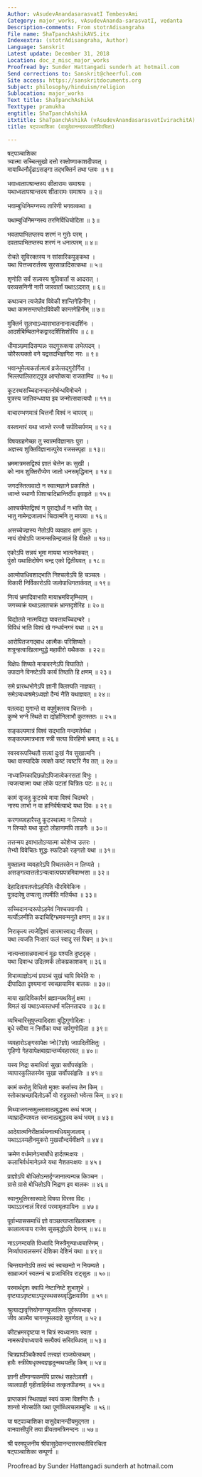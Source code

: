 ```yaml
---
Author: vAsudevAnandasarasvatI TembesvAmi
Category: major_works, vAsudevAnanda-sarasvatI, vedanta
Description-comments: From stotrAdisangraha
File name: ShaTpanchAshikAVS.itx
Indexextra: (stotrAdisangraha, Author)
Language: Sanskrit
Latest update: December 31, 2018
Location: doc_z_misc_major_works
Proofread by: Sunder Hattangadi sunderh at hotmail.com
Send corrections to: Sanskrit@cheerful.com
Site access: https://sanskritdocuments.org
Subject: philosophy/hinduism/religion
Sublocation: major_works
Text title: ShaTpanchAshikA
Texttype: pramukha
engtitle: ShaTpanchAshikA
itxtitle: ShaTpanchAshikA (vAsudevAnandasarasvatIvirachitA)
title: षट्पञ्चाशिका (वासुदेवानन्दसरस्वतीविरचिता)

---
```

  
 षट्पञ्चाशिका   
त्र्यात्मा सच्चित्सुखो दत्तो रक्तोष्णाकाशदीपवत् ।  
मायाब्धिनौर्दृढाऽसङ्गा तद्भक्तिर्न तथा प्लवः ॥ १॥  
  
भवाध्वतापश्रान्तस्य सीतारामः समाश्रयः ।  
यथाध्वतापश्रान्तस्य शीतारामः समाश्रयः ॥ २॥  
  
भवाम्बुधिनिमग्नस्य तारिणी भगवत्कथा ॥  
  
यथाम्बुधिनिमग्नस्य तरणिर्विधिचोदिता ॥ ३॥  
  
भवतापाभितप्तस्य शरणं न गुरोः परम् ।  
दवतापाभितप्तस्य शरणं न धनात्परम् ॥ ४॥  
  
रोचते सुविरक्तस्य न सांसारिकपुङ्कथा ।  
यथा पित्तज्वरार्तस्य सुरसान्नादिसत्कथा ॥ ५॥  
  
शृणोति सर्वं सन्न्यस्य श्रुतिवार्तां स आदरात् ।  
परव्यसनिनी नारी जारवार्तां यथाऽऽदरात् ॥ ६॥  
  
कथञ्चन त्यजेन्नैव विवेकी शान्तिगेहिनीम् ।  
यथा कामसन्तप्तोऽविवेकी कान्तगेहिनीम् ॥ ७॥  
  
मुक्तिर्न सुलभाऽध्यासभातनानात्वदर्शिनः ।  
आदर्शबिम्बितानेकद्वारदर्शिशिशोरिव ॥ ८॥  
  
धीमाञ्छमादिसम्पन्नः सद्गुरूक्त्या लभेत्पदम् ।  
चोरैस्त्यक्तो वने यद्वत्तदभिज्ञगिरा नरः ॥ ९॥  
  
भवान्भूमेत्यकर्तात्मत्वं व्रजेत्सद्गुरोर्गिरा ।  
भिल्लपालितराट्पुत्र आप्तोक्त्या राजतामिव ॥ १०॥  
  
कूटस्थसच्चिदानन्दतनोर्बन्धविमोचने ।  
पुत्रस्य जातिवन्ध्याया इव जन्मोत्सवात्ययौ ॥ ११॥  
  
वाचारम्भणमात्रं चित्तनौ विश्वं न चापरम् ॥  
  
वस्त्वन्तरं यथा ध्वान्ते रज्जौ सर्पविसर्पणम् ॥ १२॥  
  
विषयग्रहणेच्छा तु स्वात्मविज्ञानतः पुरा ।  
अज्ञस्य शुक्तिविज्ञानात्पुरेव रजसस्पृहा ॥ १३॥  
  
भ्रममात्रमसद्विश्वं ज्ञातं चेत्तेन कः सुखी ।  
को नाम शुक्तिरौप्येण जातो धनसमृद्धिमान् ॥ १४॥  
  
जगदस्तित्ववादो न स्वात्मज्ञाने प्रकाशिते ।  
ध्वान्ते स्थाणौ पिशाचादिभ्रान्तिर्दीप इवाहृते ॥ १५॥  
  
आश्चर्यमेतद्विश्वं न पुराद्योर्ध्वं न भाति चेत् ।  
भातु नामेन्द्रजालाभं चिदात्मनि तु मायया ॥ १६॥  
  
असच्चेज्ज्ञस्य नेतोऽपि व्यवहारः क्षणं कुतः ।  
नायं दोषोऽपि जानन्सन्निन्द्रजालं हि वीक्षते ॥ १७॥  
  
एकोऽपि सन्नयं भूमा मायया भात्यनेकवत् ।  
पुंसो यथाक्षिदोषेण चन्द्र एको द्वितीयवत् ॥ १८॥  
  
आत्मोपाधिवशाद्भाति निश्चलोऽपि हि चञ्चलः ।  
विकारी निर्विकारोऽपि जलोपाधिगतार्कवत् ॥ १९॥  
  
नित्यं भ्रमादिवाभाति मायाभ्रमविजृम्भितम् ।  
जगच्चक्रं यथाऽलातचक्रं भ्रान्तदृशेरिह ॥ २०॥  
  
विद्योतते नात्मविद्या यावत्तावच्चिदम्बरे ।  
विविधं भाति विश्वं खे गन्धर्वनगरं यथा ॥ २१॥  
  
आरोपितजगद्बाध आत्मैकः परिशिष्यते ।  
शत्रून्हत्वाखिलान्युद्धे महावीरो यथैककः ॥ २२॥  
  
विक्षेपः शिष्यते मायावरणेऽपि विघातिते ।  
उपादाने विनष्टेऽपि कार्यं तिष्ठति हि क्षणम् ॥ २३॥  
  
समे प्रारब्धभोगेऽपि ज्ञानी क्लिश्यति नाज्ञवत् ।  
समेऽप्यध्वश्रमेऽध्वज्ञो दैन्यं नैति यथाज्ञवत् ॥ २४॥  
  
पतत्वद्य युगान्ते वा वपुर्मुक्तस्य चित्तनोः ।  
कुम्भे भग्ने स्थिते वा द्योर्हानिलाभौ कुतस्ततः ॥ २५॥  
  
सङ्कल्पमात्रं विश्वं सद्भाति मन्दमतेर्यथा ।  
सङ्कल्पमात्रभाता स्त्री सत्या विरहिणो भ्रमात् ॥ २६॥  
  
स्वस्वरूपस्थितौ सत्यां दुःखं नैव सुखात्मनि ।  
यथा वास्यादिके त्यक्ते कष्टं त्वष्टरि नैव तत् ॥ २७॥  
  
नाध्यात्मिकादिछन्नोऽपिजात्वेकरसतां विभुः ।  
त्यजत्यात्मा यथा लोके पटतां चित्रितः पटः ॥ २८॥  
  
कामं सृजतु कूटस्थे माया विश्वं चिदम्बरे ।  
नास्य लाभो न वा हानिर्वर्षत्याब्दे यथा दिवः ॥ २९॥  
  
करणव्यवहारैस्तु कूटस्थात्मा न लिप्यते ।  
न लिप्यते यथा कूटो लोहानामपि ताडनैः ॥ ३०॥  
  
तत्तन्मय इवाभातोऽप्यात्मा कोशेभ्य उत्तरः ।  
तेभ्यो विवेचितः शुद्धः स्फटिको रङ्गतो यथा ॥ ३१॥  
  
मुक्तात्मा व्यवहारेऽपि स्थितस्तेन न लिप्यते ।  
असङ्गत्वात्ततोऽन्यत्वात्पद्मपत्रमिवाम्भसा ॥ ३२॥  
  
देहादितापतप्तोऽहमिति धीरविवेकिनः ।  
पुत्रदारेषु तप्यत्सु तपमीति मतिर्यथा ॥ ३३॥  
  
सच्चिदानन्दरूपोऽहमेवं निश्चयवानपि ।  
मर्त्योऽस्मीति कदाचिद्दिग्भ्रमवन्मनुते क्षणम् ॥ ३४॥  
  
निराकृत्य त्यजेद्विश्वं सारमास्वाद्य नीरसम् ।  
यथा त्यजति निःसारं फलं स्वादु रसं पिबन् ॥ ३५॥  
  
नात्यन्तासन्नमात्मानं मूढः पश्यति दुष्टदृक् ।  
यथा दिवान्ध उदितमर्कं लोकप्रकाशकम् ॥ ३६॥  
  
विभाव्याज्ञोऽन्यं प्रपञ्चं सुखं चापि बिभेति यः ।  
दीपादिता दृश्यमानां स्वच्छायामिव बालकः ॥ ३७॥  
  
माया खादिविकारैर्न ब्रह्मान्यथयितुं क्षमा ।  
विमलं खं यथाऽध्यस्तधर्मा मलिनतादयः ॥ ३८॥  
  
व्यभिचारिसुषुप्त्यादिदशा बुद्धिगुणोदिताः ।  
बुधे स्वीया न निर्मोका यथा सर्पगुणोदिता ॥ ३९॥  
  
व्यवहारोऽङ्गसापेक्षः प्नो(?ज्ञो) जाग्रदितीक्षितुः ।  
गृहिणो गेहसापेक्षबाह्यान्तर्व्यवहारवत् ॥ ४०॥  
  
यस्य निद्रा समाधिर्वा सुखा सर्वोपसंहृतिः ।  
व्यापारकुलितस्येव सुखा सर्वोपसंहृतिः ॥ ४१॥  
  
कामं करोतु विधितो मुक्तः कर्तास्य तेन किम् ।  
स्तोकाभ्रच्छादितोऽर्को यो राहुग्रस्तो भवेत्स किम् ॥ ४२॥  
  
मिथ्याजगत्समुल्लासात्प्रबुद्धस्य कथं भयम् ।  
व्याघ्रादीन्पश्यतः स्वप्नात्प्रबुद्धस्य कथं भयम् ॥ ४३॥  
  
आदेयात्मनिरीक्षार्थमनात्मधियमुज्वलाम् ।  
यथाऽऽस्यहीनमुकरो मुखसौन्दर्यवीक्षणे ॥ ४४॥  
  
क्रमेण वर्धमानेऽन्तर्बोधे हार्दतमःक्षयः ।  
कलाभिर्वर्धमानेऽब्जे यथा नैशतमःक्षयः ॥ ४५॥  
  
प्राज्ञोऽपि बोधितोऽन्तर्दृग्जानात्यन्यन्न किञ्चन ।  
ग्रासे ग्रासे बोधितोऽपि निद्राण इव बालकः ॥ ४६॥  
  
स्वानुभूतिरसास्वादे विषया विरसा विदः ।  
यथाऽऽरनालं विरसं परमामृतपायिनः ॥ ४७॥  
  
पूर्वाभ्याससमाधिं ज्ञो वाञ्छत्याप्ताखिलात्मनः ।  
कालात्ययाय राजेव सुसमृद्धोऽपि देवनम् ॥ ४८॥  
  
नाऽऽनन्दयति विध्यादि निस्त्रैगुण्याध्वचारिणम् ।  
निर्व्यापारालसनरं देशिका देशिनं यथा ॥ ४९॥  
  
चिन्तयानोऽपि तत्त्वं स्वं स्वच्छन्दो न नियम्यते ।  
साम्राज्यगं स्वतन्त्रं च प्रजाभिरिव राट्सुतः ॥ ५०॥  
  
परमार्थदृशः क्वापि नेष्टानिष्टे शुभाशुभे ।  
वृष्ट्याऽवृष्ट्याऽप्पूरस्थसस्यवृद्धिक्षयाविव ॥ ५१॥  
  
श्रुत्याद्यावृत्तियोगाग्न्युज्वलितः पूर्वरूपभाक् ।  
जीव आत्मैव चागन्तुमलदाहे सुवर्णवत् ॥ ५२॥  
  
कीटभ्रमरदृष्ट्या न चित्रं स्वध्यानतः स्वता ।  
नामरूपोपाध्यपाये सत्यैक्यं सरिदब्धिवत् ॥ ५३॥  
  
चित्रप्रापञ्चिकैश्वर्यं तत्त्वज्ञं रञ्जयेत्कथम् ।  
हावैः स्त्रीवेषधृक्स्वज्ञहृदुन्मथयतीह किम् ॥ ५४॥  
  
ज्ञानी क्षीणान्यकर्मापि प्रारब्धं सहतेऽवशी ।  
व्यालग्राही गृहीताहिर्यथा तत्कृतपीडनम् ॥ ५५॥  
  
प्राप्तकामं स्थितप्रज्ञं स्वयं कामा विशन्ति तैः ।  
शान्तो नोत्सर्पति यथा पूर्णाब्धिरचलाम्बुभिः ॥ ५६॥  
  
या षट्पञ्चाशिका वासुदेवानन्दीयमुद्गता ।  
वानवासीपुरि तया प्रीयतामत्रिनन्दनः ॥ ५७॥  
  
श्री परमपूजनीय श्रीवासुदेवानन्दसरस्वतीविरचिता  
षट्पञ्चाशिका सम्पूर्णा ॥  
  
  
Proofread by Sunder Hattangadi sunderh at hotmail.com  
  

